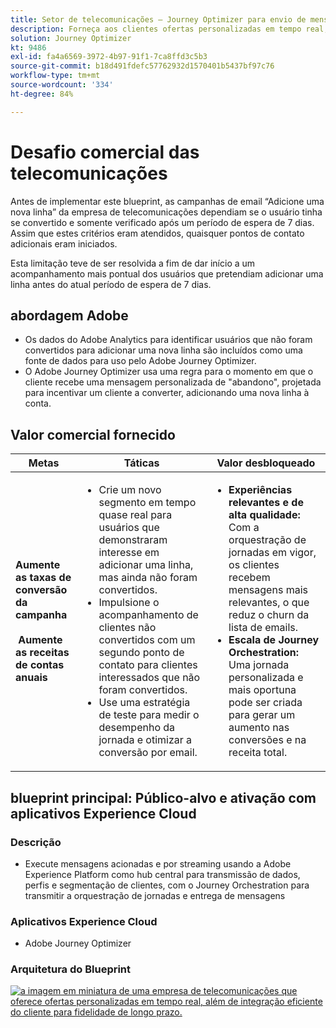 ```yaml
---
title: Setor de telecomunicações – Journey Optimizer para envio de mensagens acionadas
description: Forneça aos clientes ofertas personalizadas em tempo real, além de uma integração eficiente do cliente para fidelidade de longo prazo.
solution: Journey Optimizer
kt: 9486
exl-id: fa4a6569-3972-4b97-91f1-7ca8ffd3c5b3
source-git-commit: b18d491fdefc57762932d1570401b5437bf97c76
workflow-type: tm+mt
source-wordcount: '334'
ht-degree: 84%

---
```


# Desafio comercial das telecomunicações

Antes de implementar este blueprint, as campanhas de email “Adicione uma nova linha” da empresa de telecomunicações dependiam se o usuário tinha se convertido e somente verificado após um período de espera de 7 dias. Assim que estes critérios eram atendidos, quaisquer pontos de contato adicionais eram iniciados.

Esta limitação teve de ser resolvida a fim de dar início a um acompanhamento mais pontual dos usuários que pretendiam adicionar uma linha antes do atual período de espera de 7 dias.

## abordagem Adobe

* Os dados do Adobe Analytics para identificar usuários que não foram convertidos para adicionar uma nova linha são incluídos como uma fonte de dados para uso pelo Adobe Journey Optimizer.
* O Adobe Journey Optimizer usa uma regra para o momento em que o cliente recebe uma mensagem personalizada de &quot;abandono&quot;, projetada para incentivar um cliente a converter, adicionando uma nova linha à conta.


## Valor comercial fornecido

| Metas | Táticas | Valor desbloqueado |
|---|---|---|
| **Aumente as taxas de conversão da campanha **<br></br>** Aumente as receitas de contas anuais**</ul> | <ul><li>Crie um novo segmento em tempo quase real para usuários que demonstraram interesse em adicionar uma linha, mas ainda não foram convertidos.</li><li>Impulsione o acompanhamento de clientes não convertidos com um segundo ponto de contato para clientes interessados que não foram convertidos. </li><li>Use uma estratégia de teste para medir o desempenho da jornada e otimizar a conversão por email.</li></ul> | <ul><li><strong>Experiências relevantes e de alta qualidade:</strong> Com a orquestração de jornadas em vigor, os clientes recebem mensagens mais relevantes, o que reduz o churn da lista de emails.</li><li><strong>Escala de Journey Orchestration:</strong> Uma jornada personalizada e mais oportuna pode ser criada para gerar um aumento nas conversões e na receita total.</li></ul> |

## blueprint principal: Público-alvo e ativação com aplicativos Experience Cloud

### Descrição

<ul><li>Execute mensagens acionadas e por streaming usando a Adobe Experience Platform como hub central para transmissão de dados, perfis e segmentação de clientes, com o Journey Orchestration para transmitir a orquestração de jornadas e entrega de mensagens</li></ul>

### Aplicativos Experience Cloud

<ul><li>Adobe Journey Optimizer</li></ul>

### Arquitetura do Blueprint

<a href="https://experienceleague.adobe.com/docs/blueprints-learn/architecture/customer-journeys/journey-optimizer.html?lang=pt-BR"><img alt="a imagem em miniatura de uma empresa de telecomunicações que oferece ofertas personalizadas em tempo real, além de integração eficiente do cliente para fidelidade de longo prazo." src="https://experienceleague.adobe.com/docs/blueprints-learn/assets/journey-optimizer.png?lang=en"/></a>
